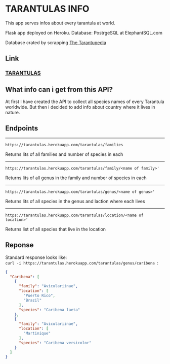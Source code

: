 # TARANTULAS INFO
This app serves infos about every tarantula at world.

Flask app deployed on Heroku.
Database: PostrgeSQL at ElephantSQL.com

Database crated by scrapping [The Tarantupedia](https://www.tarantupedia.com/)

## Link
### [TARANTULAS](https://tarantulas.herokuapp.com/tarantulas)

## What info can i get from this API?

At first I have created the API to collect all species names of every Tarantula worldwide. But then i decided to add info about country where it lives in nature. 

## Endpoints
---
    https://tarantulas.herokuapp.com/tarantulas/families

Returns lits of all families and number of species in each

---

    https://tarantulas.herokuapp.com/tarantulas/family/<name of family>'

Returns lits of all genus in the family and number of species in each

---
    https://tarantulas.herokuapp.com/tarantulas/genus/<name of genus>'
Returns lits of all species in the genus and laction where each lives

---
    https://tarantulas.herokuapp.com/tarantulas/location/<name of location>'
Returns list of all species that live in the location

## Reponse

Standard response looks like:\
`curl -i https://tarantulas.herokuapp.com/tarantulas/genus/caribena `:
```json
{
  "Caribena": [
    {
      "family": "Aviculariinae", 
      "location": [
        "Puerto Rico", 
        "Brazil"
      ], 
      "species": "Caribena laeta"
    }, 
    {
      "family": "Aviculariinae", 
      "location": [
        "Martinique"
      ], 
      "species": "Caribena versicolor"
    }
  ]
}
```
